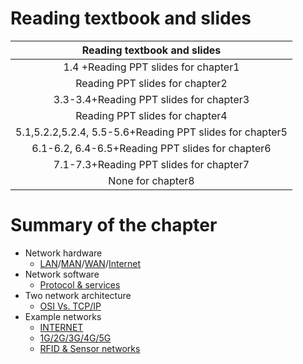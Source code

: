 # Reading textbook and slides
| Reading textbook and slides |
|:----:|
| 1.4 +Reading PPT slides for chapter1 |
| Reading PPT slides for chapter2 |
| 3.3-3.4+Reading PPT slides for chapter3 |
| Reading PPT slides for chapter4 |
| 5.1,5.2.2,5.2.4, 5.5-5.6+Reading PPT slides for chapter5 |
| 6.1-6.2, 6.4-6.5+Reading PPT slides for chapter6 |
| 7.1-7.3+Reading PPT slides for chapter7 |
| None for chapter8 |

# Summary of the chapter
- Network hardware 
    - [LAN](1.2_Network_Hardware.md#121-local-area-networks-%E5%B1%80%E5%9F%9F%E7%BD%91)/[MAN](1.2_Network_Hardware.md#122-metropolitan-area-networks-%E5%9F%8E%E5%9F%9F%E7%BD%91)/[WAN](1.2_Network_Hardware.md#123-wide-area-networks-%E5%B9%BF%E5%9F%9F%E7%BD%91)/[Internet](1.2_Network_Hardware.md#125-internetworks-%E7%BD%91%E9%99%85%E4%BA%92%E8%81%94)
- Network software
    - [Protocol & services](1.3_Network_Software.md#131-protocol-hierarchies%E5%8D%8F%E8%AE%AE%E5%B1%82%E6%AC%A1)
- Two network architecture
    - [OSI Vs. TCP/IP](1.4_Reference_Models_%E9%87%8D%E7%82%B9_.md#143-comparing-osi-and-tcpip-models)
- Example networks
    - [INTERNET](1.5_Example_Networks.md#151-internet)
    - [1G/2G/3G/4G/5G](1.5_Example_Networks.md#152-third-generation-mobile-phone-networks)
    - [RFID & Sensor networks](1.5_Example_Networks.md#154-rfid-and-sensor-networks)
